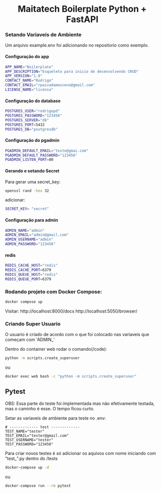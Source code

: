 <h1 align="center"> Maitatech Boilerplate Python + FastAPI</h1>

### Setando Variaveis de Ambiente

Um arquivo example.env foi adicionando no repositorio como exemplo.

#### Configuração do app
```sh
APP_NAME="Boilerplate"
APP_DESCRIPTION="Esqueleto para inicio de desenvolvendo CRUD"
APP_VERSION="1.0"
CONTACT_NAME="Rodrigo"
CONTACT_EMAIL="rpaivadamasceno@gmail.com"
LICENSE_NAME="licensa"
```
#### Configuração do database
```sh
POSTGRES_USER="rodrigopd"
POSTGRES_PASSWORD="123456"
POSTGRES_SERVER="db"
POSTGRES_PORT=5432
POSTGRES_DB="postgresdb"
```
#### Configuração do pgadmin

```sh
PGADMIN_DEFAULT_EMAIL="teste@gmai.com"
PGADMIN_DEFAULT_PASSWORD="123456"
PGADMIN_LISTEN_PORT=80
```
#### Gerando e setando Secret
Para gerar uma secret_key:
```sh
openssl rand -hex 32
```
adicionar:
```sh
SECRET_KEY= "secret"
```
#### Configuração para admin

```sh
ADMIN_NAME="admin"
ADMIN_EMAIL="admin@gmail.com"
ADMIN_USERNAME="admin"
ADMIN_PASSWORD="123456"
```
#### redis
```sh
REDIS_CACHE_HOST="redis"
REDIS_CACHE_PORT=6379
REDIS_QUEUE_HOST="redis"
REDIS_QUEUE_PORT=6379
```

### Rodando projeto com Docker Compose:

```sh
docker compose up
```

Visitar: 
http://localhost:8000/docs
http://localhost:5050/browser/


### Criando Super Usuario

O usuario é criado de acordo com o que foi colocado nas variaveis que começam com 'ADMIN_'

Dentro do container web rodar o comando(/code):

```sh
python -m scripts.create_superuser
```

ou

```sh
docker exec web bash -c "python -m scripts.create_superuser"
```

## Pytest

OBS: Essa parte do teste foi implementada mas não efetivamente testada, mas o caminho é esse. O tempo ficou curto.

Setar as variaveis de ambiente para teste no .env:

```
# ------------- test -------------
TEST_NAME="tester"
TEST_EMAIL="tester@gmail.com"
TEST_USERNAME="tester"
TEST_PASSWORD="123456"
```

Para criar novos testes é só adicionar os aquivos com nome iniciando com "test_".py dentro do /tests

```sh
docker-compose up -d
```
ou

```sh
docker-compose run --rm pytest
```
